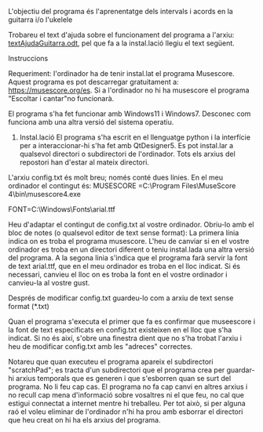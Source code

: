 L'objectiu del programa és l'aprenentatge dels intervals i acords en la guitarra i/o l'ukelele

Trobareu el text d'ajuda sobre el funcionament del programa a l'arxiu: 
[textAjudaGuitarra.odt](https://github.com/user-attachments/files/17257559/textAjudaGuitarra.odt), pel que fa a la instal.lació llegiu el text següent.

Instruccions

Requeriment: l'ordinador ha de tenir instal.lat el programa Musescore. Aquest programa es pot descarregar gratuitament a:  https://musescore.org/es. Si a l'ordinador no hi ha musescore el programa "Escoltar i cantar"no funcionarà. 

El programa s'ha fet funcionar amb Windows11 i Windows7. Desconec com funciona amb una altra versió del sistema operatiu. 

1. Instal.lació
El programa s'ha escrit en el llenguatge python i la interfície per a interaccionar-hi s'ha fet amb QtDesigner5. Es pot instal.lar a qualsevol directori o subdirectori de l'ordinador.
Tots els arxius del repostori han d'estar al mateix directori.

L'arxiu config.txt és molt breu; només conté dues línies. En el meu ordinador el contingut és:
MUSESCORE =C:\Program Files\MuseScore 4\bin\musescore4.exe

FONT=C:\Windows\Fonts\arial.ttf

Heu d'adaptar el contingut de config.txt al vostre ordinador. Obriu-lo amb el bloc de notes (o qualsevol editor de text sense format):
La primera línia indica on es troba el  programa musescore. L'heu de canviar si en el vostre ordinador es troba en un directori diferent o teniu instal.lada una altra versió del programa. 
A la segona linia s'indica que el programa farà servir la font de text arial.ttf, que en el meu ordinador es troba en el lloc indicat. Si és necessari, canvieu el lloc on es troba la font en el vostre ordinador i canvieu-la al vostre gust.

Després de modificar config.txt guardeu-lo com a arxiu de text  sense format (*.txt)

Quan el programa s'executa el primer que fa es confirmar que museescore i la font de text especificats en config.txt existeixen en el lloc que s'ha indicat. Si no és així, s'obre una finestra dient que no s'ha trobat l'arxiu i heu de modificar config.txt amb les "adreces" correctes.

Notareu que quan executeu el programa apareix el subdirectori "scratchPad"; es tracta d'un subdirectori que el programa crea per guardar-hi arxius temporals que es generen i que s'esborren quan se surt del programa. No li feu cap cas. El programa no fa cap canvi en altres arxius i no recull cap mena d'informació sobre vosaltres ni el que feu, no cal que estigui connectat a internet mentre hi treballeu. Per tot això, si per alguna raó el voleu eliminar de l'ordinador n'hi ha prou amb esborrar el directori que heu creat on hi ha els arxius del programa.





